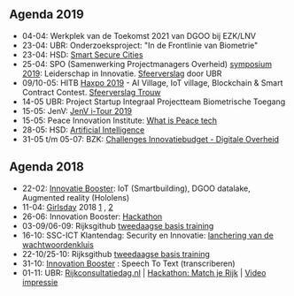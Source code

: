 
## Agenda 2019
* 04-04: Werkplek van de Toekomst 2021 van DGOO bij EZK/LNV
* 23-04: UBR: Onderzoeksproject: "In de Frontlinie van Biometrie"
* 23-04: HSD: [Smart Secure Cities](https://www.thehaguesecuritydelta.com/events/event/2054-hsd-cafe-smart-secure-cities-2019-04-23)
* 25-04: SPO (Samenwerking Projectmanagers Overheid) [symposium 2019](spo-symposium-2019-leiderschap-in-innovatie): Leiderschap in Innovatie. [Sfeerverslag](https://www.i-interimrijk.nl/actueel/nieuws/2019/05/02/eerste-spo-symposium-een-groot-succes) door UBR
* 09/10-05: HITB [Haxpo 2019](https://haxpo.nl/) - AI Village, IoT village, Blockchain & Smart Contract Contest. [Sfeerverslag Trouw](https://www.trouw.nl/home/na-tien-jaar-weten-hackers-ook-hoe-ze-moeten-polderen~a3fd6c27/)
* 14-05 UBR: Project Startup Integraal Projectteam Biometrische Toegang
* 15-05: JenV: [JenV i-Tour 2019](https://itour2019.minjenv-events.nl/)
* 15-05: Peace Innovation Institute: [What is Peace tech](https://www.meetup.com/Peace-Innovation-Den-Haag/events/261067404/)
* 28-05: HSD: [Artificial Intelligence](https://www.thehaguesecuritydelta.com/events/event/2024-hsd-cafe-artificial-intelligence-2019-05-28)
* 31-05 t/m 05-07: BZK: [Challenges Innovatiebudget - Digitale Overheid](https://www.digitaleoverheid.nl/overzicht-van-alle-onderwerpen/innovatie/innovatiebudget/challenges/)

## Agenda 2018
* 22-02: [Innovatie Booster](https://www.ssc-ictspecials.nl/ictactueel/2018/02/innovatiebooster-van-een-abstract-idee-naar-een-prototype): IoT (Smartbuilding), DGOO datalake, Augmented reality (Hololens)
* 11-04: [Girlsday](https://www.vhto.nl/projecten/girlsday/over-girlsday/girlsday-2018/deelnemers-girlsday-2018/) 2018 [1](https://twitter.com/0xDUDE/status/984324025978630144) , [2](https://twitter.com/0xDUDE/status/984366508657823745)
* 26-06: Innovation Booster: [Hackathon](https://www.ssc-ict.nl/actueel/nieuws/2018/codes-ontwikkelen.aspx)
* 03-09/06-09: Rijksgithub [tweedaagse basis training](https://github.com/githubschool/Sept-5)
* 16-10: SSC-ICT Klantendag: Security en Innovatie: [lanchering van de wachtwoordenkluis](https://www.ssc-ict.nl/keepass/)
* 22-10/25-10: Rijksgithub [tweedaagse basis training](https://www.pleio.nl/events/event/view/59566151/rijksgithub-tweedaagse-github-basis-training)
* 31-10: [Innovation Booster](https://www.pleio.nl/events/event/view/59611211/innovatie-booster-bij-ssc-ict) : Speech To Text (transcriberen)
* 01-11: UBR: [Rijkconsultatiedag.nl](https://rijksgithub.nl/BZK-UBR/sp_rcd) | [Hackathon: Match je Rijk](https://github.com/vgevers/matchjerijk.nl/tree/master/RCD-hackathon) | [Video impressie](https://www.youtube.com/watch?v=81hzdgz1lrw&t=44s)
